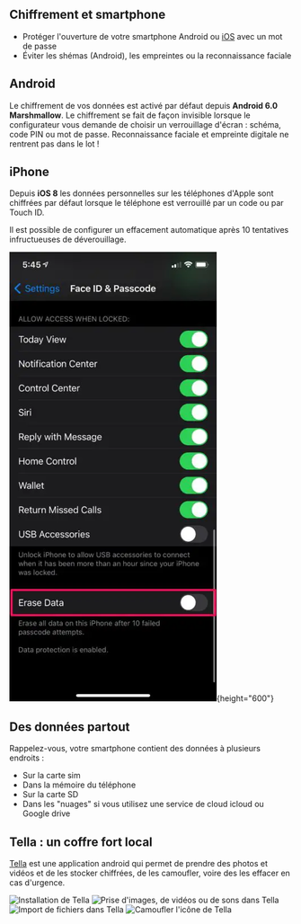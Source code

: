 Chiffrement et smartphone
-------------------------

-   Protéger l\'ouverture de votre smartphone Android ou
    [iOS](https://support.apple.com/fr-fr/HT204060) avec un mot de passe
-   Éviter les shémas (Android), les empreintes ou la reconnaissance
    faciale


Android
-------

Le chiffrement de vos données est activé par défaut depuis **Android 6.0
Marshmallow**. Le chiffrement se fait de façon invisible lorsque le
configurateur vous demande de choisir un verrouillage d\'écran : schéma,
code PIN ou mot de passe. Reconnaissance faciale et empreinte digitale
ne rentrent pas dans le lot !


iPhone
------

Depuis **iOS 8** les données personnelles sur les téléphones d\'Apple
sont chiffrées par défaut lorsque le téléphone est verrouillé par un
code ou par Touch ID.

Il est possible de configurer un effacement automatique après 10
tentatives infructueuses de déverouillage.


![](/assets/i/ios-erasing.webp){height="600"}


Des données partout
-------------------

Rappelez-vous, votre smartphone contient des données à plusieurs
endroits :

-   Sur la carte sim
-   Dans la mémoire du téléphone
-   Sur la carte SD
-   Dans les \"nuages\" si vous utilisez une service de cloud icloud ou
    Google drive


Tella : un coffre fort local
----------------------------

[Tella](https://play.google.com/store/apps/details?id=org.hzontal.tella&hl)
est une application android qui permet de prendre des photos et vidéos
et de les stocker chiffrées, de les camoufler, voire des les effacer en
cas d\'urgence.


<img src="/assets/i/tella-installation.gif" alt="Installation de Tella" title="Installation de Tella" height="600px" />


<img src="/assets/i/tella-video.gif" alt="Prise d'images, de vidéos ou de sons dans Tella" title="Prise d'images, de vidéos ou de sons dans Tella" height="600px" />


<img src="/assets/i/tella-import.gif" alt="Import de fichiers dans Tella" title="Import de fichiers dans Tella" height="600px" />


<img src="/assets/i/tella-camouflage-icon.gif" alt="Camoufler l'icône de Tella" title="Camoufler l'icône de Tella" height="600px" />
